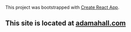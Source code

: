 This project was bootstrapped with [Create React App](https://github.com/facebook/create-react-app).

## This site is located at [adamahall.com](adamahall.com)
